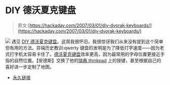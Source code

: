 # DIY 德沃夏克键盘

> 原文:[https://hackaday.com/2007/03/01/diy-dvorak-keyboards/](https://hackaday.com/2007/03/01/diy-dvorak-keyboards/)

![](../Images/0d2a2010b08ed439113b6a37de132777.png)
遇见 [DIY 德沃夏克键盘](http://0x63.nu/)。这周我很怀旧，我很惊讶我们从来没有提到这个简单但有用的方法。异端历史教训:qwerty 键盘的发明是为了降低打字速度——因为老式打字机太容易卡住了。[德沃夏克键盘](http://en.wikipedia.org/wiki/Dvorak_Simplified_Keyboard)效率更高，因为最常用的字母位置更接近手指的自然位置。【安德斯】交换了他的[瑞典 thinkpad](http://0x63.nu/) 上的按键，甚至根据自己的喜好进一步定制了地图。

*   [永久链接](http://0x63.nu/)